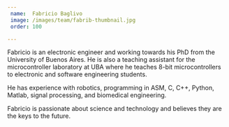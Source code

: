 ```yaml
---
 name:  Fabricio Baglivo
 image: /images/team/fabrib-thumbnail.jpg
 order: 100

---
```


Fabricio is an electronic engineer and working towards his PhD from the University of Buenos
Aires. He is also a teaching assistant for the microcontroller laboratory at UBA where he
teaches 8-bit microcontrollers to electronic and software engineering students.

He has experience with robotics, programming in ASM, C, C++, Python, Matlab, signal
processing, and biomedical engineering.

Fabricio is passionate about science and technology and believes they are the keys to the
future.